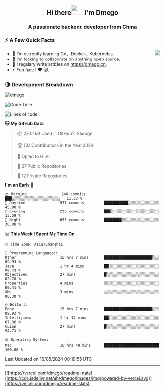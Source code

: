 <h2 align="center">Hi there<img src="https://cdn.jsdelivr.net/gh/dmego/images/img/Hi.gif" height="32" />, I'm Dmego </h2>
<h3 align="center">A passionate backend developer from China</h3>

### ⚡️ A Few Quick Facts

<img align="right" src="https://readme-stats-dmego.vercel.app/api?username=dmego&show_icons=true&icon_color=1573B3&hide_title=true&text_color=718096&bg_color=00000000&hide_border=true"/>

<ul>
    <li> 🌱 I’m currently learning Go、Docker、Kubernetes.</li>
    <li> 👯 I’m looking to collaborate on anything open source.</li>
    <li> 📝 I regulary write articles on <a href="https://dmego.cn">https://dmego.cn</a>.</li>
    <li> ⚡ Fun fact: I ❤️ 😻.</li>
</ul>

### 🌗 Development Breakdown

<img src="https://komarev.com/ghpvc/?username=dmego" alt="dmego" />

<!--START_SECTION:waka-->
![Code Time](http://img.shields.io/badge/Code%20Time-2%2C738%20hrs%2032%20mins-blue)

![Lines of code](https://img.shields.io/badge/From%20Hello%20World%20I%27ve%20Written-688.9%20thousand%20lines%20of%20code-blue)

**🐱 My GitHub Data** 

> 📦 230.1 kB Used in GitHub's Storage 
 > 
> 🏆 132 Contributions in the Year 2024
 > 
> 💼 Opted to Hire
 > 
> 📜 27 Public Repositories 
 > 
> 🔑 12 Private Repositories 
 > 
**I'm an Early 🐤** 

```text
🌞 Morning                246 commits         ███░░░░░░░░░░░░░░░░░░░░░░   11.33 % 
🌆 Daytime                977 commits         ███████████░░░░░░░░░░░░░░   45.00 % 
🌃 Evening                295 commits         ███░░░░░░░░░░░░░░░░░░░░░░   13.59 % 
🌙 Night                  653 commits         ████████░░░░░░░░░░░░░░░░░   30.08 % 
```


📊 **This Week I Spent My Time On** 

```text
🕑︎ Time Zone: Asia/Shanghai

💬 Programming Languages: 
Other                    15 hrs 7 mins       ██████████████████████░░░   89.93 % 
Java                     1 hr 4 mins         ██░░░░░░░░░░░░░░░░░░░░░░░   06.42 % 
ObjectiveC               27 mins             █░░░░░░░░░░░░░░░░░░░░░░░░   02.70 % 
Properties               4 mins              ░░░░░░░░░░░░░░░░░░░░░░░░░   00.41 % 
XML                      3 mins              ░░░░░░░░░░░░░░░░░░░░░░░░░   00.30 % 

🔥 Editors: 
Edge                     15 hrs 7 mins       ██████████████████████░░░   89.93 % 
Intellijidea             1 hr 14 mins        ██░░░░░░░░░░░░░░░░░░░░░░░   07.36 % 
CLion                    27 mins             █░░░░░░░░░░░░░░░░░░░░░░░░   02.71 % 

💻 Operating System: 
Mac                      16 hrs 49 mins      █████████████████████████   100.00 % 
```


 Last Updated on 16/05/2024 08:19:55 UTC
<!--END_SECTION:waka-->

---

[![https://vercel.com/dmego/readme-stats](https://cdn.jsdelivr.net/gh/dmego/images/img/powered-by-vercel.svg)](https://vercel.com/dmego/readme-stats)

